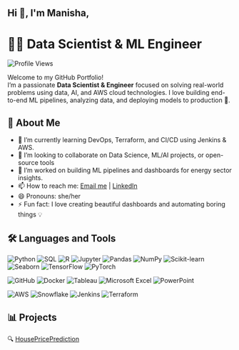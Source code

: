 ## Hi 👋, I'm Manisha,

# 👩‍💻 Data Scientist & ML Engineer

![Profile Views](https://komarev.com/ghpvc/?username=manishasas&label=Profile%20Views&color=0e75b6&style=flat)

Welcome to my GitHub Portfolio!  
I’m a passionate **Data Scientist & Engineer** focused on solving real-world problems using data, AI, and AWS cloud technologies. I love building end-to-end ML pipelines, analyzing data, and deploying models to production 🚀.

## 🌟 About Me

- 🌱 I’m currently learning DevOps, Terraform, and CI/CD using Jenkins & AWS.
- 👯 I’m looking to collaborate on Data Science, ML/AI projects, or open-source tools
- 🔭 I’m  worked on building ML pipelines and dashboards for energy sector insights.  
- 📫 How to reach me: [Email me](mailto:manisha.sasatte@gmail.com) | [LinkedIn](https://www.linkedin.com/in/manisha-sasatte/)
- 😄 Pronouns: she/her
- ⚡ Fun fact: I love creating beautiful dashboards and automating boring things 💡

## 🛠️ Languages and Tools

<!-- Programming & Data -->
![Python](https://img.shields.io/badge/Python-3776AB?style=flat&logo=python&logoColor=white)
![SQL](https://img.shields.io/badge/SQL-003B57?style=flat&logo=mysql&logoColor=white)
![R](https://img.shields.io/badge/R-276DC3?style=flat&logo=r&logoColor=white)
![Jupyter](https://img.shields.io/badge/Jupyter-F37626?style=flat&logo=jupyter&logoColor=white)
![Pandas](https://img.shields.io/badge/Pandas-150458?style=flat&logo=pandas&logoColor=white)
![NumPy](https://img.shields.io/badge/Numpy-013243?style=flat&logo=numpy&logoColor=white)
![Scikit-learn](https://img.shields.io/badge/Scikit--Learn-F7931E?style=flat&logo=scikit-learn&logoColor=white)
![Seaborn](https://img.shields.io/badge/Seaborn-2C2D72?style=flat&logo=python&logoColor=white)
![TensorFlow](https://img.shields.io/badge/TensorFlow-FF6F00?style=flat&logo=tensorflow&logoColor=white)
![PyTorch](https://img.shields.io/badge/PyTorch-EE4C2C?style=flat&logo=pytorch&logoColor=white)


<!-- Tools -->
![GitHub](https://img.shields.io/badge/GitHub-181717?style=flat&logo=github&logoColor=white)
![Docker](https://img.shields.io/badge/Docker-2496ED?style=flat&logo=docker&logoColor=white)
![Tableau](https://img.shields.io/badge/Tableau-E97627?style=flat&logo=tableau&logoColor=white)
![Microsoft Excel](https://img.shields.io/badge/Excel-217346?style=flat&logo=microsoft-excel&logoColor=white)
![PowerPoint](https://img.shields.io/badge/PowerPoint-B7472A?style=flat&logo=microsoft-powerpoint&logoColor=white)

<!-- Cloud & DevOps -->
![AWS](https://img.shields.io/badge/AWS-232F3E?style=flat&logo=amazon-aws&logoColor=white)
![Snowflake](https://img.shields.io/badge/Snowflake-56B9DA?style=flat&logo=snowflake&logoColor=white)
![Jenkins](https://img.shields.io/badge/Jenkins-D24939?style=flat&logo=jenkins&logoColor=white)
![Terraform](https://img.shields.io/badge/Terraform-7B42BC?style=flat&logo=terraform&logoColor=white)


## 📊 Projects

🔍 [HousePricePrediction](https://github.com/manisha-sasds/House-Price-Predictor)

